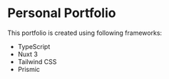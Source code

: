 # Personal Portfolio

This portfolio is created using following frameworks:

- TypeScript
- Nuxt 3
- Tailwind CSS
- Prismic
